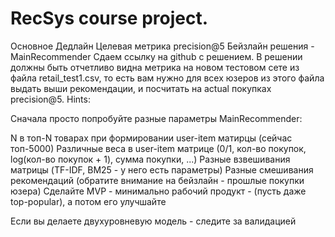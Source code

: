 # RecSys course project.
Основное
Дедлайн
Целевая метрика precision@5
Бейзлайн решения - MainRecommender
Сдаем ссылку на github с решением. В решении должны быть отчетливо видна метрика на новом тестовом сете из файла retail_test1.csv, то есть вам нужно для всех юзеров из этого файла выдать выши рекомендации, и посчитать на actual покупках precision@5.
Hints:

Сначала просто попробуйте разные параметры MainRecommender:

N в топ-N товарах при формировании user-item матирцы (сейчас топ-5000)
Различные веса в user-item матрице (0/1, кол-во покупок, log(кол-во покупок + 1), сумма покупки, ...)
Разные взвешивания матрицы (TF-IDF, BM25 - у него есть параметры)
Разные смешивания рекомендаций (обратите внимание на бейзлайн - прошлые покупки юзера)
Сделайте MVP - минимально рабочий продукт - (пусть даже top-popular), а потом его улучшайте

Если вы делаете двухуровневую модель - следите за валидацией
